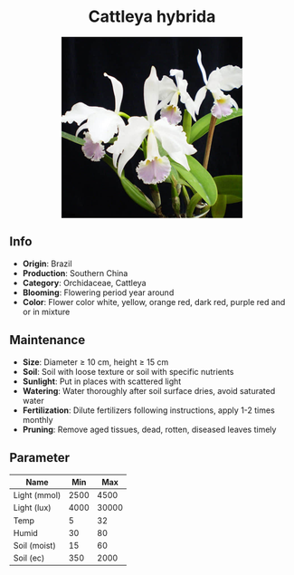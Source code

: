 <h1 align='center'>Cattleya hybrida</h1>
<p align="center">
    <img 
        align='center'
        width='320'
        src="../images/cattleya hybrida.png" 
        alt='Cattleya hybrida' />
</p>

## Info

 - **Origin**: Brazil
 - **Production**: Southern China
 - **Category**: Orchidaceae, Cattleya
 - **Blooming**: Flowering period year around
 - **Color**: Flower color white, yellow, orange red, dark red, purple red and or in mixture

## Maintenance

 - **Size**: Diameter ≥ 10 cm, height ≥ 15 cm
 - **Soil**: Soil with loose texture or soil with specific nutrients
 - **Sunlight**: Put in places with scattered light
 - **Watering**: Water thoroughly after soil surface dries, avoid saturated water
 - **Fertilization**: Dilute fertilizers following instructions, apply 1-2 times monthly
 - **Pruning**: Remove aged tissues, dead, rotten, diseased leaves timely

## Parameter

| Name         | Min  | Max   |
|--------------|------|-------|
| Light (mmol) | 2500 | 4500  |
| Light (lux)  | 4000 | 30000 |
| Temp         | 5    | 32    |
| Humid        | 30   | 80    |
| Soil (moist) | 15   | 60    |
| Soil (ec)    | 350  | 2000  |